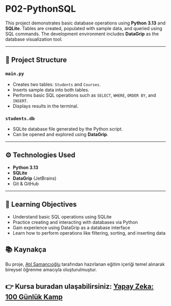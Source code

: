 # P02-PythonSQL

This project demonstrates basic database operations using **Python 3.13** and **SQLite**. Tables are created, populated with sample data, and queried using SQL commands. The development environment includes **DataGrip** as the database visualization tool.

---

## 📁 Project Structure

### `main.py`
- Creates two tables: `Students` and `Courses`.
- Inserts sample data into both tables.
- Performs basic SQL operations such as `SELECT`, `WHERE`, `ORDER BY`, and `INSERT`.
- Displays results in the terminal.

### `students.db`
- SQLite database file generated by the Python script.
- Can be opened and explored using **DataGrip**.

---

## ⚙️ Technologies Used

- **Python 3.13**
- **SQLite**
- **DataGrip** (JetBrains)
- Git & GitHub

---

## 🎯 Learning Objectives

- Understand basic SQL operations using SQLite
- Practice creating and interacting with databases via Python
- Gain experience using DataGrip as a database interface
- Learn how to perform operations like filtering, sorting, and inserting data

## 📚 Kaynakça
Bu proje, [Atıl Samancıoğlu](https://www.udemy.com/user/atil-samancioglu/) tarafından hazırlanan eğitim içeriği temel alınarak bireysel öğrenme amacıyla oluşturulmuştur.

## 👉 Kursa buradan ulaşabilirsiniz: [Yapay Zeka: 100 Günlük Kamp](https://www.udemy.com/course/yapay-zeka-100-gunluk-kamp/)
